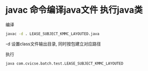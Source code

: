 # javac 命令编译java文件 执行java类



编译

```bash
javac -d . LEASE_SUBJECT_KMMC_LAYOUTED.java
```

-d 设置class文件输出目录, 同时按包建立对应路径


执行

```bash
java com.cvicse.batch.test.LEASE_SUBJECT_KMMC_LAYOUTED
```

